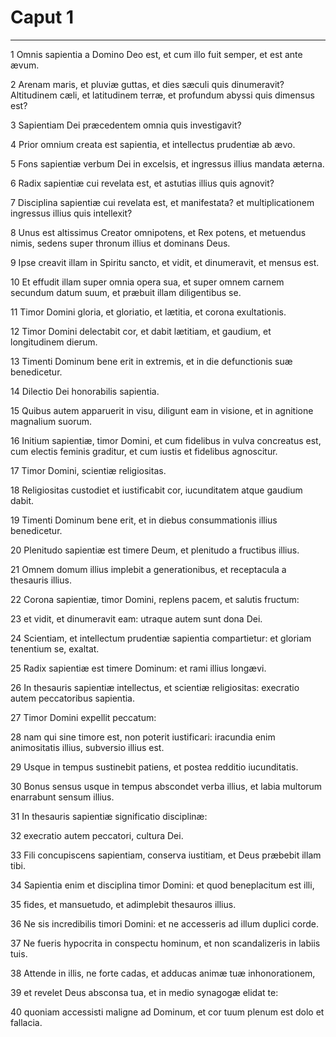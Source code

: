 # Caput 1

***

1 Omnis sapientia a Domino Deo est, et cum illo fuit semper, et est ante ævum.

2 Arenam maris, et pluviæ guttas, et dies sæculi quis dinumeravit? Altitudinem cæli, et latitudinem terræ, et profundum abyssi quis dimensus est?

3 Sapientiam Dei præcedentem omnia quis investigavit?

4 Prior omnium creata est sapientia, et intellectus prudentiæ ab ævo.

5 Fons sapientiæ verbum Dei in excelsis, et ingressus illius mandata æterna.

6 Radix sapientiæ cui revelata est, et astutias illius quis agnovit?

7 Disciplina sapientiæ cui revelata est, et manifestata? et multiplicationem ingressus illius quis intellexit?

8 Unus est altissimus Creator omnipotens, et Rex potens, et metuendus nimis, sedens super thronum illius et dominans Deus.

9 Ipse creavit illam in Spiritu sancto, et vidit, et dinumeravit, et mensus est.

10 Et effudit illam super omnia opera sua, et super omnem carnem secundum datum suum, et præbuit illam diligentibus se.

11 Timor Domini gloria, et gloriatio, et lætitia, et corona exultationis.

12 Timor Domini delectabit cor, et dabit lætitiam, et gaudium, et longitudinem dierum.

13 Timenti Dominum bene erit in extremis, et in die defunctionis suæ benedicetur.

14 Dilectio Dei honorabilis sapientia.

15 Quibus autem apparuerit in visu, diligunt eam in visione, et in agnitione magnalium suorum.

16 Initium sapientiæ, timor Domini, et cum fidelibus in vulva concreatus est, cum electis feminis graditur, et cum iustis et fidelibus agnoscitur.

17 Timor Domini, scientiæ religiositas.

18 Religiositas custodiet et iustificabit cor, iucunditatem atque gaudium dabit.

19 Timenti Dominum bene erit, et in diebus consummationis illius benedicetur.

20 Plenitudo sapientiæ est timere Deum, et plenitudo a fructibus illius.

21 Omnem domum illius implebit a generationibus, et receptacula a thesauris illius.

22 Corona sapientiæ, timor Domini, replens pacem, et salutis fructum:

23 et vidit, et dinumeravit eam: utraque autem sunt dona Dei.

24 Scientiam, et intellectum prudentiæ sapientia compartietur: et gloriam tenentium se, exaltat.

25 Radix sapientiæ est timere Dominum: et rami illius longævi.

26 In thesauris sapientiæ intellectus, et scientiæ religiositas: execratio autem peccatoribus sapientia.

27 Timor Domini expellit peccatum:

28 nam qui sine timore est, non poterit iustificari: iracundia enim animositatis illius, subversio illius est.

29 Usque in tempus sustinebit patiens, et postea redditio iucunditatis.

30 Bonus sensus usque in tempus abscondet verba illius, et labia multorum enarrabunt sensum illius.

31 In thesauris sapientiæ significatio disciplinæ:

32 execratio autem peccatori, cultura Dei.

33 Fili concupiscens sapientiam, conserva iustitiam, et Deus præbebit illam tibi.

34 Sapientia enim et disciplina timor Domini: et quod beneplacitum est illi,

35 fides, et mansuetudo, et adimplebit thesauros illius.

36 Ne sis incredibilis timori Domini: et ne accesseris ad illum duplici corde.

37 Ne fueris hypocrita in conspectu hominum, et non scandalizeris in labiis tuis.

38 Attende in illis, ne forte cadas, et adducas animæ tuæ inhonorationem,

39 et revelet Deus absconsa tua, et in medio synagogæ elidat te:

40 quoniam accessisti maligne ad Dominum, et cor tuum plenum est dolo et fallacia.

